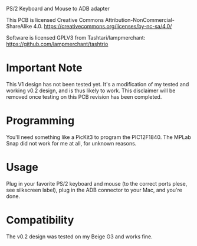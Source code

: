 PS/2 Keyboard and Mouse to ADB adapter

This PCB is licensed Creative Commons Attribution-NonCommercial-ShareAlike 4.0.  https://creativecommons.org/licenses/by-nc-sa/4.0/ 

Software is licensed GPLV3 from Tashtari/lampmerchant: https://github.com/lampmerchant/tashtrio

# Important Note
This V1 design has not been tested yet.  It's a modification of my tested and working v0.2 design, and is thus likely to work.  This disclaimer will be removed once testing on this PCB revision has been completed.

# Programming
You'll need something like a PicKit3 to program the PIC12F1840.  The MPLab Snap did not work for me at all, for unknown reasons.

# Usage
Plug in your favorite PS/2 keyboard and mouse (to the correct ports plese, see silkscreen label), plug in the ADB connector to your Mac, and you're done.

# Compatibility
The v0.2 design was tested on my Beige G3 and works fine.
